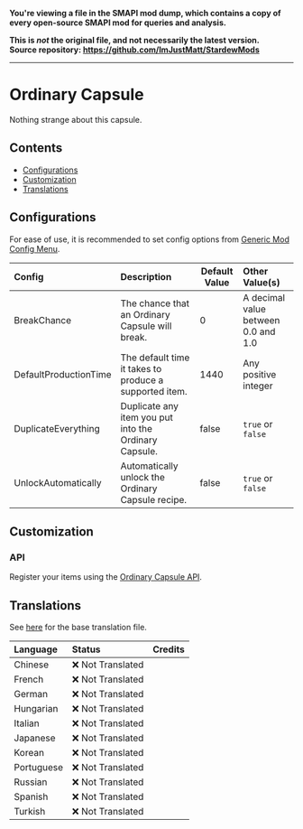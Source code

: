 **You're viewing a file in the SMAPI mod dump, which contains a copy of every open-source SMAPI mod
for queries and analysis.**

**This is _not_ the original file, and not necessarily the latest version.**  
**Source repository: https://github.com/ImJustMatt/StardewMods**

----

# Ordinary Capsule

Nothing strange about this capsule.

## Contents

* [Configurations](#configurations)
* [Customization](#customization)
* [Translations](#translations)

## Configurations

For ease of use, it is recommended to set config options
from [Generic Mod Config Menu](https://www.nexusmods.com/stardewvalley/mods/5098).

| Config                | Description                                            | Default Value | Other Value(s)                      |
|:----------------------|:-------------------------------------------------------|---------------|:------------------------------------|
| BreakChance           | The chance that an Ordinary Capsule will break.        | 0             | A decimal value between 0.0 and 1.0 |
| DefaultProductionTime | The default time it takes to produce a supported item. | 1440          | Any positive integer                |
| DuplicateEverything   | Duplicate any item you put into the Ordinary Capsule.  | false         | `true` or `false`                   |
| UnlockAutomatically   | Automatically unlock the Ordinary Capsule recipe.      | false         | `true` or `false`                   |

## Customization

### API

Register your items using the [Ordinary Capsule API](../Common/Integrations/OrdinaryCapsule/IOrdinaryCapsuleApi.cs).

## Translations

See [here](i18n/default.json) for the base translation file.

| Language   | Status            | Credits |
|:-----------|:------------------|:--------|
| Chinese    | ❌️ Not Translated |         |
| French     | ❌️ Not Translated |         |
| German     | ❌️ Not Translated |         |
| Hungarian  | ❌️ Not Translated |         |
| Italian    | ❌️ Not Translated |         |
| Japanese   | ❌️ Not Translated |         |
| Korean     | ❌️ Not Translated |         |
| Portuguese | ❌️ Not Translated |         |
| Russian    | ❌️ Not Translated |         |
| Spanish    | ❌️ Not Translated |         |
| Turkish    | ❌️ Not Translated |         |